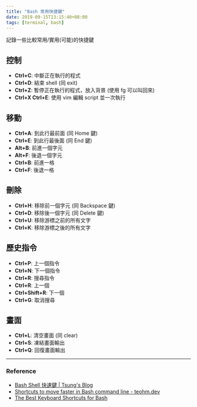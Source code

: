 ```yaml
---
title: "Bash 常用快捷鍵"
date: 2019-09-15T13:15:40+08:00
tags: [terminal, bash]
---
```


記錄一些比較常用/實用(可能)的快捷鍵

## 控制
- **Ctrl+C**: 中斷正在執行的程式
- **Ctrl+D**: 結束 shell (同 exit)
- **Ctrl+Z**: 暫停正在執行的程式，放入背景 (使用 fg 可以叫回來)
- **Ctrl+X Ctrl+E**: 使用 vim 編輯 script 並一次執行

## 移動
- **Ctrl+A**: 到此行最前面 (同 Home 鍵)
- **Ctrl+E**: 到此行最後面 (同 End 鍵)
- **Alt+B**: 前進一個字元
- **Alt+F**: 後退一個字元
- **Ctrl+B**: 前進一格
- **Ctrl+F**: 後退一格

## 刪除
- **Ctrl+H**: 移除前一個字元 (同 Backspace 鍵)
- **Ctrl+D**: 移除後一個字元 (同 Delete 鍵)
- **Ctrl+U**: 移除游標之前的所有文字
- **Ctrl+K**: 移除游標之後的所有文字

## 歷史指令
- **Ctrl+P**: 上一個指令
- **Ctrl+N**: 下一個指令
- **Ctrl+R**: 搜尋指令
- **Ctrl+R**: 上一個
- **Ctrl+Shift+R**: 下一個
- **Ctrl+G**: 取消搜尋

## 畫面
- **Ctrl+L**: 清空畫面 (同 clear)
- **Ctrl+S**: 凍結畫面輸出
- **Ctrl+Q**: 回復畫面輸出

---

### Reference
- [Bash Shell 快速鍵 | Tsung's Blog](https://blog.longwin.com.tw/2006/09/bash_hot_key_2006/)
- [Shortcuts to move faster in Bash command line - teohm.dev](http://teohm.github.io/blog/2012/01/04/shortcuts-to-move-faster-in-bash-command-line/)
- [The Best Keyboard Shortcuts for Bash](https://www.howtogeek.com/howto/ubuntu/keyboard-shortcuts-for-bash-command-shell-for-ubuntu-debian-suse-redhat-linux-etc/)

